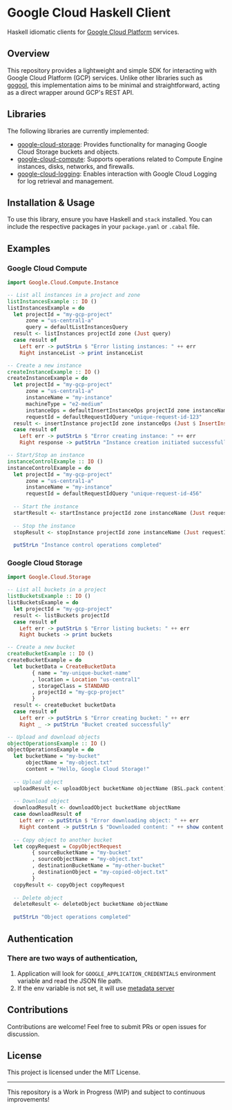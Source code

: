 # Google Cloud Haskell Client

Haskell idiomatic clients for [Google Cloud Platform](https://cloud.google.com/) services.

## Overview
This repository provides a lightweight and simple SDK for interacting with Google Cloud Platform (GCP) services. Unlike other libraries such as [gogool](https://github.com/gogool), this implementation aims to be minimal and straightforward, acting as a direct wrapper around GCP's REST API.

## Libraries
The following libraries are currently implemented:

- [google-cloud-storage](lib/google-cloud-storage): Provides functionality for managing Google Cloud Storage buckets and objects.
- [google-cloud-compute](lib/google-cloud-compute): Supports operations related to Compute Engine instances, disks, networks, and firewalls.
- [google-cloud-logging](lib/google-cloud-logging): Enables interaction with Google Cloud Logging for log retrieval and management.

## Installation & Usage
To use this library, ensure you have Haskell and `stack` installed. You can include the respective packages in your `package.yaml` or `.cabal` file.

## Examples

### Google Cloud Compute

```haskell
import Google.Cloud.Compute.Instance

-- List all instances in a project and zone
listInstancesExample :: IO ()
listInstancesExample = do
  let projectId = "my-gcp-project"
      zone = "us-central1-a"
      query = defaultListInstancesQuery
  result <- listInstances projectId zone (Just query)
  case result of
    Left err -> putStrLn $ "Error listing instances: " ++ err
    Right instanceList -> print instanceList

-- Create a new instance
createInstanceExample :: IO ()
createInstanceExample = do
  let projectId = "my-gcp-project"
      zone = "us-central1-a"
      instanceName = "my-instance"
      machineType = "e2-medium"
      instanceOps = defaultInsertInstanceOps projectId zone instanceName machineType
      requestId = defaultRequestIdQuery "unique-request-id-123"
  result <- insertInstance projectId zone instanceOps (Just $ InsertInstanceQuery (Just "unique-request-id-123") Nothing)
  case result of
    Left err -> putStrLn $ "Error creating instance: " ++ err
    Right response -> putStrLn "Instance creation initiated successfully"

-- Start/Stop an instance
instanceControlExample :: IO ()
instanceControlExample = do
  let projectId = "my-gcp-project"
      zone = "us-central1-a"
      instanceName = "my-instance"
      requestId = defaultRequestIdQuery "unique-request-id-456"
  
  -- Start the instance
  startResult <- startInstance projectId zone instanceName (Just requestId)
  
  -- Stop the instance
  stopResult <- stopInstance projectId zone instanceName (Just requestId)
  
  putStrLn "Instance control operations completed"
```

### Google Cloud Storage

```haskell
import Google.Cloud.Storage

-- List all buckets in a project
listBucketsExample :: IO ()
listBucketsExample = do
  let projectId = "my-gcp-project"
  result <- listBuckets projectId
  case result of
    Left err -> putStrLn $ "Error listing buckets: " ++ err
    Right buckets -> print buckets

-- Create a new bucket
createBucketExample :: IO ()
createBucketExample = do
  let bucketData = CreateBucketData
        { name = "my-unique-bucket-name"
        , location = Location "us-central1"
        , storageClass = STANDARD
        , projectId = "my-gcp-project"
        }
  result <- createBucket bucketData
  case result of
    Left err -> putStrLn $ "Error creating bucket: " ++ err
    Right _ -> putStrLn "Bucket created successfully"

-- Upload and download objects
objectOperationsExample :: IO ()
objectOperationsExample = do
  let bucketName = "my-bucket"
      objectName = "my-object.txt"
      content = "Hello, Google Cloud Storage!"
  
  -- Upload object
  uploadResult <- uploadObject bucketName objectName (BSL.pack content)
  
  -- Download object
  downloadResult <- downloadObject bucketName objectName
  case downloadResult of
    Left err -> putStrLn $ "Error downloading object: " ++ err
    Right content -> putStrLn $ "Downloaded content: " ++ show content
  
  -- Copy object to another bucket
  let copyRequest = CopyObjectRequest
        { sourceBucketName = "my-bucket"
        , sourceObjectName = "my-object.txt"
        , destinationBucketName = "my-other-bucket"
        , destinationObject = "my-copied-object.txt"
        }
  copyResult <- copyObject copyRequest
  
  -- Delete object
  deleteResult <- deleteObject bucketName objectName
  
  putStrLn "Object operations completed"
```

## Authentication
### There are two ways of authentication,

1. Application will look for `GOOGLE_APPLICATION_CREDENTIALS` environment variable and read the JSON file path.
2. If the env variable is not set, it will use [metadata server](https://cloud.google.com/docs/authentication/rest#metadata-server)

## Contributions
Contributions are welcome! Feel free to submit PRs or open issues for discussion.

## License
This project is licensed under the MIT License.

---
This repository is a Work in Progress (WIP) and subject to continuous improvements!
